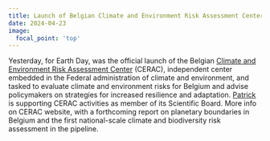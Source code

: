 ```yaml
---
title: Launch of Belgian Climate and Environment Risk Assessment Center CERAC
date: 2024-04-23
image:
  focal_point: 'top'
---
```


<!--more-->

Yesterday, for Earth Day, was the official launch of the Belgian [Climate and Environment Risk Assessment Center](https://www.cerac.be/) (CERAC), independent center embedded in the Federal administration of climate and environment, and tasked to evaluate climate and environment risks for Belgium and advise policymakers on strategies for increased resilience and adaptation.
[Patrick](https://landsystems-lab.earth/author/patrick-meyfroidt/) is supporting CERAC activities as member of its Scientific Board. More info on CERAC website, with a forthcoming report on planetary boundaries in Belgium and the first national-scale climate and biodiversity risk assessment in the pipeline. 